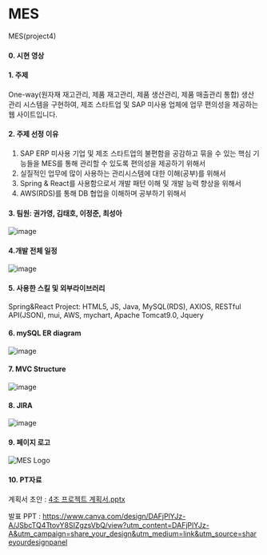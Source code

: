 # MES
MES(project4)

#### 0. 시현 영상 


#### 1. 주제
One-way(원자재 재고관리, 제품 재고관리, 제품 생산관리, 제품 매출관리 통합) 생산관리 시스템을 구현하여, 제조 스타트업 및 SAP 미사용 업체에 업무 편의성을 제공하는 웹 사이트입니다.


#### 2. 주제 선정 이유
1) SAP ERP 미사용 기업 및 제조 스타트업의 불편함을 공감하고 묶을 수 있는 핵심 기능들을 MES를 통해 관리할 수 있도록 편의성을 제공하기 위해서
2) 실질적인 업무에 많이 사용하는 관리시스템에 대한 이해(공부)를 위해서
3) Spring & React를 사용함으로서 개발 패턴 이해 및 개발 능력 향상을 위해서 
4) AWS(RDS)를 통해 DB 협업을 이해하며 공부하기 위해서

#### 3. 팀원: 권가영, 김태호, 이정준, 최성아
![image](https://github.com/amares9100/MES/assets/120459763/52f0c641-5d9b-47a5-a69a-ed38a7e95ec3)

#### 4.개발 전체 일정
![image](https://github.com/amares9100/MES/assets/120459763/875c51c0-2491-49b6-9266-227ed6bc7a66)



#### 5. 사용한 스킬 및 외부라이브러리
Spring&React Project: HTML5, JS, Java, MySQL(RDS), AXIOS, RESTful API(JSON), mui, AWS, mychart, Apache Tomcat9.0, Jquery


#### 6. mySQL ER diagram
![image](https://github.com/amares9100/MES/assets/120459763/206e90bb-1073-482c-b931-2a3f93f34568)

#### 7. MVC Structure
![image](https://github.com/amares9100/MES/assets/120459763/7266a243-e8e2-4e85-8642-bebb64751053)

#### 8. JIRA
![image](https://github.com/amares9100/MES/assets/120459763/b20ec511-78db-4906-a25c-df4c1f8f1166)

#### 9. 페이지 로고
![MES Logo](https://user-images.githubusercontent.com/121651318/235453331-cf5d71b8-9d41-4f55-b681-b11d002c8539.png)


#### 10. PT자료

계획서 초안 : [4조 프로젝트 계획서.pptx](https://github.com/Ga0Kwon/MES/files/11364476/4.pptx)

발표 PPT : https://www.canva.com/design/DAFjPlYJz-A/JSbcTQ4TtovY8SIZgzsVbQ/view?utm_content=DAFjPlYJz-A&utm_campaign=share_your_design&utm_medium=link&utm_source=shareyourdesignpanel
